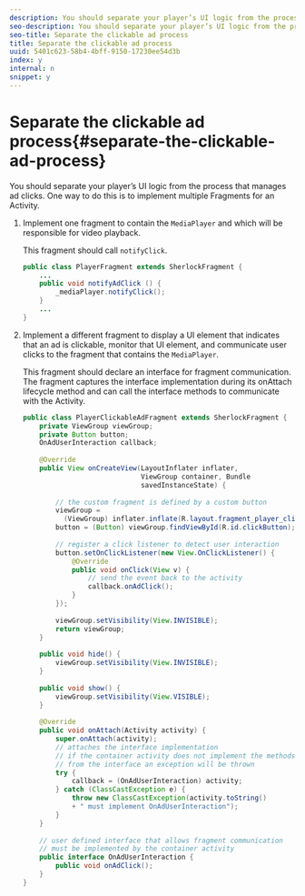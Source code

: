 ```yaml
---
description: You should separate your player’s UI logic from the process that manages ad clicks. One way to do this is to implement multiple Fragments for an Activity.
seo-description: You should separate your player’s UI logic from the process that manages ad clicks. One way to do this is to implement multiple Fragments for an Activity.
seo-title: Separate the clickable ad process
title: Separate the clickable ad process
uuid: 5401c623-58b4-4bff-9150-17230ee54d3b
index: y
internal: n
snippet: y
---
```


# Separate the clickable ad process{#separate-the-clickable-ad-process}

You should separate your player’s UI logic from the process that manages ad clicks. One way to do this is to implement multiple Fragments for an Activity.

1. Implement one fragment to contain the `MediaPlayer` and which will be responsible for video playback.

   This fragment should call `notifyClick`. 

   ```java
   public class PlayerFragment extends SherlockFragment { 
       ... 
       public void notifyAdClick () { 
           _mediaPlayer.notifyClick(); 
       } 
       ... 
   } 
   
   ```

1. Implement a different fragment to display a UI element that indicates that an ad is clickable, monitor that UI element, and communicate user clicks to the fragment that contains the `MediaPlayer`.

   This fragment should declare an interface for fragment communication. The fragment captures the interface implementation during its onAttach lifecycle method and can call the interface methods to communicate with the Activity.

   ```java
   public class PlayerClickableAdFragment extends SherlockFragment { 
       private ViewGroup viewGroup; 
       private Button button; 
       OnAdUserInteraction callback; 
    
       @Override 
       public View onCreateView(LayoutInflater inflater,  
                                ViewGroup container, Bundle 
                                savedInstanceState) { 
    
           // the custom fragment is defined by a custom button 
           viewGroup =  
             (ViewGroup) inflater.inflate(R.layout.fragment_player_clickable_ad, container, false); 
           button = (Button) viewGroup.findViewById(R.id.clickButton); 
    
           // register a click listener to detect user interaction 
           button.setOnClickListener(new View.OnClickListener() { 
               @Override 
               public void onClick(View v) { 
                   // send the event back to the activity 
                   callback.onAdClick(); 
               } 
           }); 
    
           viewGroup.setVisibility(View.INVISIBLE); 
           return viewGroup; 
       } 
    
       public void hide() { 
           viewGroup.setVisibility(View.INVISIBLE); 
       } 
    
       public void show() { 
           viewGroup.setVisibility(View.VISIBLE);  
       } 
    
       @Override 
       public void onAttach(Activity activity) { 
           super.onAttach(activity); 
           // attaches the interface implementation 
           // if the container activity does not implement the methods  
           // from the interface an exception will be thrown 
           try { 
               callback = (OnAdUserInteraction) activity; 
           } catch (ClassCastException e) { 
               throw new ClassCastException(activity.toString() 
               + " must implement OnAdUserInteraction"); 
           }  
       } 
    
       // user defined interface that allows fragment communication 
       // must be implemented by the container activity 
       public interface OnAdUserInteraction { 
           public void onAdClick(); 
       } 
   } 
   
   ```

